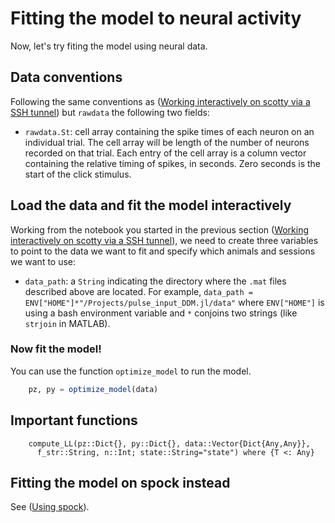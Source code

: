 # Fitting the model to neural activity

Now, let's try fiting the model using neural data.


## Data conventions

Following the same conventions as ([Working interactively on scotty via a SSH tunnel](@ref)) but `rawdata` the following two fields:

- `rawdata.St`: cell array containing the spike times of each neuron on an individual trial. The cell array will be length of the number of neurons recorded on that trial. Each entry of the cell array is a column vector containing the relative timing of spikes, in seconds. Zero seconds is the start of the click stimulus.

## Load the data and fit the model interactively

Working from the notebook you started in the previous section ([Working interactively on scotty via a SSH tunnel](@ref)), we need to create three variables to point to the data we want to fit and specify which animals and sessions we want to use:

- `data_path`: a `String` indicating the directory where the `.mat` files described above are located. For example, `data_path = ENV["HOME"]*"/Projects/pulse_input_DDM.jl/data"` where `ENV["HOME"]` is using a bash environment variable and `*` conjoins two strings (like `strjoin` in MATLAB).

### Now fit the model!

You can use the function `optimize_model` to run the model.

```julia
    pz, py = optimize_model(data)
```

## Important functions

```@docs
    compute_LL(pz::Dict{}, py::Dict{}, data::Vector{Dict{Any,Any}},
      f_str::String, n::Int; state::String="state") where {T <: Any}
```

## Fitting the model on spock instead

See ([Using spock](@ref)).
